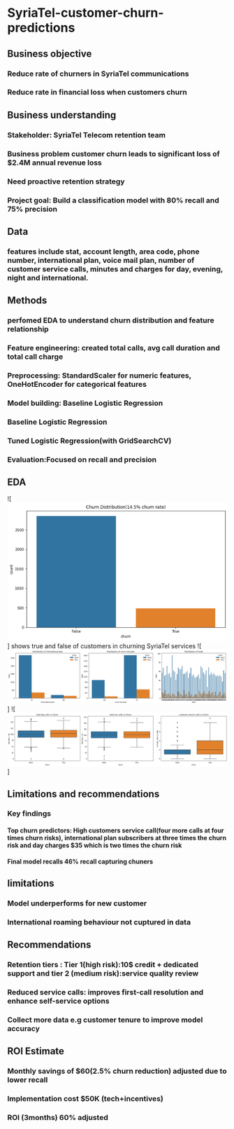 # SyriaTel-customer-churn-predictions

## Business objective
### Reduce rate of churners in SyriaTel communications
### Reduce rate in financial loss when customers churn

## Business understanding
### Stakeholder: SyriaTel Telecom retention team
### Business problem customer churn leads to significant loss of $2.4M annual revenue loss
### Need proactive retention strategy
### Project goal: Build a classification model with 80% recall and 75% precision

## Data
### features include stat, account length, area code, phone number, international plan, voice mail plan, number of customer service calls, minutes and charges for day, evening, night and international.
## Methods
### perfomed EDA to understand churn distribution and feature relationship
### Feature engineering: created total calls, avg call duration and total call charge
### Preprocessing: StandardScaler for numeric features, OneHotEncoder for categorical features
### Model building: Baseline Logistic Regression
### Baseline Logistic Regression
### Tuned Logistic Regression(with GridSearchCV)
### Evaluation:Focused on recall and precision

## EDA
![![churn rate in distribution](image1.png)] shows true and false of customers in churning SyriaTel services
![![shows rate in distribution in international plan, voice mail plan and state](image2.png)]
![![shows rate in churning in total day calls, total evening calls and customer service calls](image3.png)]

## Limitations and recommendations
### Key findings
#### Top churn predictors: High customers service call(four more calls at four times churn risks), international plan subscribers at three times the churn risk and day charges $35 which is two times the churn risk
#### Final model recalls 46% recall capturing chuners

## limitations
### Model underperforms for new customer
### International roaming behaviour not cuptured in data

## Recommendations
### Retention tiers : Tier 1(high risk):10$ credit + dedicated support and tier 2 (medium risk):service quality review
### Reduced service calls: improves first-call resolution and enhance self-service options
### Collect more data e.g customer tenure to improve model accuracy

## ROI Estimate
### Monthly savings of $60(2.5% churn reduction) adjusted due to lower recall
### Implementation cost $50K (tech+incentives)
### ROI (3months) 60% adjusted